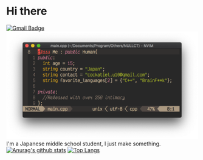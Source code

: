 # Hi there

[![Gmail Badge](https://img.shields.io/badge/-cockatiel.u10@gmail.com-c14438?style=flat-square&logo=Gmail&logoColor=white&link=mailto:cockatiel.u10@gmail.com)](mailto:cockatiel.u10@gmail.com)
![class_Me](class_me.png)
I'm a Japanese middle school student, I just make something.
[![Anurag's github stats](https://github-readme-stats.vercel.app/api?username=NULLCT&show_icons=true)](https://github.com/anuraghazra/github-readme-stats)
[![Top Langs](https://github-readme-stats.vercel.app/api/top-langs/?username=NULLCT&layout=compact)](https://github.com/anuraghazra/github-readme-stats)
